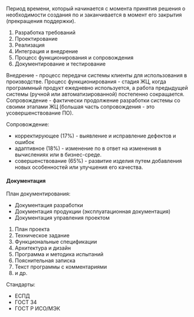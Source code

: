 Период времени, который начинается с момента принятия решения о необходимости создания по и заканчивается в момент его закрытия (прекращения поддержки).
1. Разработка требований
2. Проектирование
3. Реализация
4. Интеграция и внедрение
5. Процесс функционирования и сопровождения
6. Документирование и тестирование

Внедрение - процесс передачи системы клиенты для использования в производстве.
Процесс функционирования - стадия ЖЦ, когда программный продукт ежедневно используется, а работа предыдущей системы (ручной или автоматизированной) постепенно сокращается.
Сопровождение - фактически продолжение разработки системы со своими этапами ЖЦ (большая часть сопровождения - это усовершенствование ПО).

Сопровождение:
* корректирующее (17%) - выявление и исправление дефектов и ошибок
* адаптивное (18%) - изменение по в ответ на изменения в вычислениях или в бизнес-среде.
* совершенствование (65%) - развитие изделия путем добавления новых особенностей или улучшения его качества.


#### Документация
План документирования:
* Документация разработки
* Документация продукции (эксплуатационная документация)
* Документация управления проектом

1. План проекта
2. Техническое задание
3. Функциональные спецификации
4. Архитектура и дизайн
5. Программа и методика испытаний
6. Пояснительная записка
7. Текст программы с комментариями
8. и др.

Стандарты:
* ЕСПД
* ГОСТ 34
* ГОСТ Р ИСО/МЭК